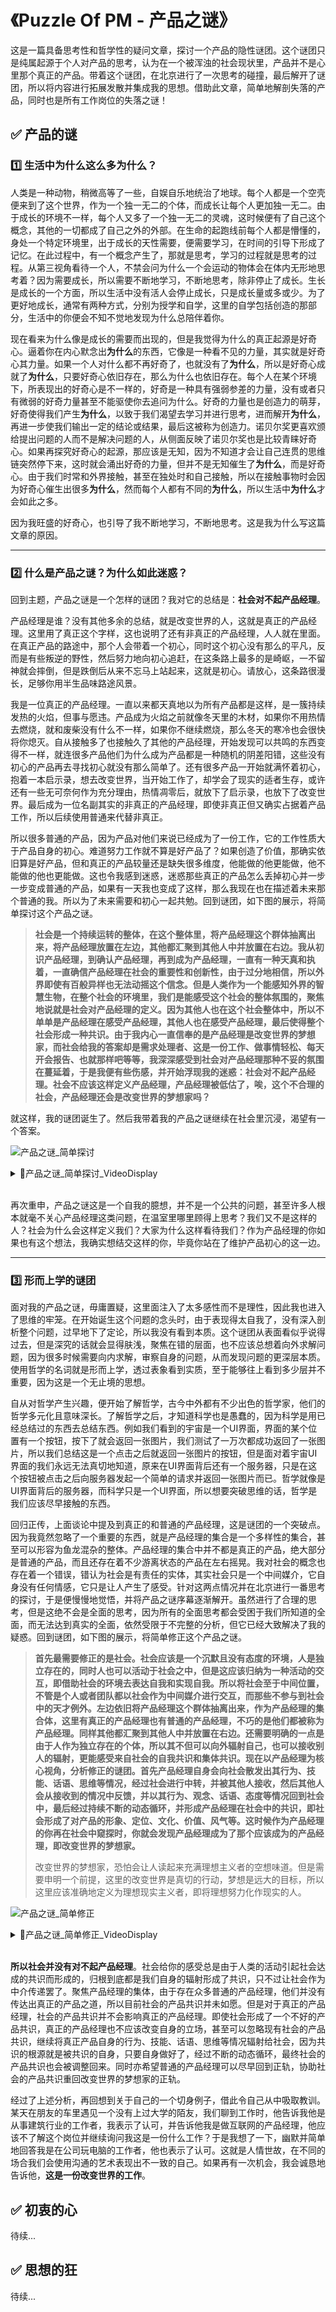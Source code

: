 # 《Puzzle Of PM - 产品之谜》
这是一篇具备思考性和哲学性的疑问文章，探讨一个产品的隐性谜团。这个谜团只是纯属起源于个人对产品的思考，认为在一个被浑浊的社会现状里，产品并不是心里那个真正的产品。带着这个谜团，在北京进行了一次思考的碰撞，最后解开了谜团，所以将内容进行拓展发散并集成我的思想。借助此文章，简单地解剖失落的产品，同时也是所有工作岗位的失落之谜！



## ✅ 产品的谜

### 1️⃣ 生活中为什么这么多为什么？

人类是一种动物，稍微高等了一些，自娱自乐地统治了地球。每个人都是一个空壳便来到了这个世界，作为一个独一无二的个体，而成长让每个人更加独一无二。由于成长的环境不一样，每个人又多了一个独一无二的灵魂，这时候便有了自己这个概念，其他的一切都成了自己之外的外部。在生命的起跑线前每个人都是懵懂的，身处一个特定环境里，出于成长的天性需要，便需要学习，在时间的引导下形成了记忆。在此过程中，有一个概念产生了，那就是思考，学习的过程就是思考的过程。从第三视角看待一个人，不禁会问为什么一个会运动的物体会在体内无形地思考着？因为需要成长，所以需要不断地学习，不断地思考，除非停止了成长。生长是成长的一个方面，所以生活中没有活人会停止成长，只是成长量或多或少。为了更好地成长，通常有两种方式，分别为授学和自学，这里的自学包括创造的那部分，生活中的你便会不知不觉地发现为什么总陪伴着你。

现在看来为什么像是成长的需要而出现的，但是我觉得为什么的真正起源是好奇心。逼着你在内心默念出**为什么**的东西，它像是一种看不见的力量，其实就是好奇心其力量。如果一个人对什么都不再好奇了，也就没有了**为什么**，所以是好奇心成就了**为什么**，只要好奇心依旧存在，那么为什么也依旧存在。每个人在某个环境下，所表现出的好奇心是不一样的，好奇是一种具有强弱参差的力量，没有或者只有微弱的好奇力量甚至不能驱使你去追问为什么。好奇的力量也是创造力的萌芽，好奇使得我们产生**为什么**，以致于我们渴望去学习并进行思考，进而解开**为什么**，再进一步使我们输出一定的结论或结果，最后这被称为创造力。诺贝尔奖更喜欢颁给提出问题的人而不是解决问题的人，从侧面反映了诺贝尔奖也是比较青睐好奇心。如果再探究好奇心的起源，那应该是无知，因为不知道才会让自己连贯的思维链突然停下来，这时就会涌出好奇的力量，但并不是无知催生了**为什么**，而是好奇心。由于我们时常和外界接触，甚至在独处时和自己接触，所以在接触事物时会因为好奇心催生出很多**为什么**，然而每个人都有不同的**为什么**，所以生活中**为什么**才会如此之多。

因为我旺盛的好奇心，也引导了我不断地学习，不断地思考。这是我为什么写这篇文章的原因。

---

### 2️⃣ 什么是产品之谜？为什么如此迷惑？

回到主题，产品之谜是一个怎样的谜团？我对它的总结是：**社会对不起产品经理**。 

产品经理是谁？没有其他多余的总结，就是改变世界的人，这就是真正的产品经理。这里用了真正这个字样，这也说明了还有非真正的产品经理，人人就在里面。在真正产品的路途中，那个人会带着一个初心，同时这个初心没有那么的平凡，反而是有些叛逆的野性，然后努力地向初心追赶，在这条路上最多的是崎岖，一不留神就会摔倒，但是跌倒后从来不忘马上站起来，这就是初心。请放心，这条路很漫长，足够你用半生品味路途风景。

我是一位真正的产品经理。一直以来都天真地以为所有产品都是这样，是一簇持续发热的火焰，但事与愿违。产品成为火焰之前就像冬天里的木材，如果你不用热情去燃烧，就和废柴没有什么不一样，如果你不继续燃烧，那么冬天的寒冷也会很快将你熄灭。自从接触多了也接触久了其他的产品经理，开始发现可以共鸣的东西变得不一样，就连很多产品他们为什么成为产品都是一种随机的阴差阳错，这些没有初心的产品再去寻找初心就没有那么简单了。还有很多产品一开始就满怀着初心，抱着一本启示录，想去改变世界，当开始工作了，却学会了现实的适者生存，或许还有一些无可奈何作为充分理由，热情凋零后，就放下了启示录，也放下了改变世界。最后成为一位名副其实的非真正的产品经理，即使非真正但又确实占据着产品工作，所以后续使用普通来代替非真正。

所以很多普通的产品，因为产品对他们来说已经成为了一份工作，它的工作性质大于产品自身的初心。难道努力工作就不算是好产品了？如果创造了价值，那确实依旧算是好产品，但和真正的产品较量还是缺失很多维度，他能做的他更能做，他不能做的他也更能做。这也令我感到迷惑，迷惑那些真正的产品怎么丢掉初心并一步一步变成普通的产品，如果有一天我也变成了这样，那么我现在也在描述着未来那个普通的我。所以为了未来需要和初心一起共勉。回到谜团，如下图的展示，将简单探讨这个产品之谜。

> **社会是一个持续运转的整体，在这个整体里，将产品经理这个群体抽离出来，将产品经理放置在左边，其他都汇聚到其他人中并放置在右边。我从初识产品经理，到确认产品经理，再到成为产品经理，一直有一种天真和执着，一直确信产品经理在社会的重要性和创新性，由于过分地相信，所以外界即使有百般异样也无法动摇这个信念。但是人类作为一个能感知外界的智慧生物，在整个社会的环境里，我们是能感受这个社会的整体氛围的，聚焦地说就是社会对产品经理的定义。因为其他人也在这个社会整体中，所以不单单是产品经理在感受产品经理，其他人也在感受产品经理，最后使得整个社会形成一种共识。由于我内心一直信奉的是产品经理是改变世界的梦想家，而社会给我的答案却是需求处理者、这是一份工作、做事情轻松、每天开会报告、也就那样吧等等，我深深感受到社会对产品经理那种不妥的氛围在蔓延着，于是我便有些伤感，并开始浮现我的迷惑：社会对不起产品经理。社会不应该这样定义产品经理，产品经理被低估了，唉，这个不合理的社会，产品经理还会是改变世界的梦想家吗？**

就这样，我的谜团诞生了。然后我带着我的产品之谜继续在社会里沉浸，渴望有一个答案。

![产品之谜_简单探讨](https://github.com/PM-Geeker-ORG/Adok/assets/143123392/c874219c-6bba-40a2-96df-2dcb21e299e7)

<details>
<summary>🔅产品之谜_简单探讨_VideoDisplay</summary>
<br>
<a href="https://github.com/PM-Geeker-ORG/Adok/assets/143123392/40b49911-9aa9-4b66-844a-35451d2e80b9" target="_blank">产品之谜_简单探讨_VideoDisplay</a>
</details>

<br>

再次重申，产品之谜这是一个自我的臆想，并不是一个公共的问题，甚至许多人根本就毫不关心产品经理这类问题，在温室里哪里顾得上思考？我们又不是这样的人？社会为什么会这样定义我们？大家为什么这样看待我们？作为产品经理的你如果也有这个想法，我确实想结交这样的你，毕竟你站在了维护产品初心的这一边。

---

### 3️⃣ 形而上学的谜团

面对我的产品之谜，毋庸置疑，这里面注入了太多感性而不是理性，因此我也进入了思维的牢笼。在开始诞生这个问题的念头时，由于表现得太自我了，没有深入剖析整个问题，过早地下了定论，所以我没有看到本质。这个谜团从表面看似乎说得过去，但是深究的话就会显得肤浅，聚焦在错的层面，也不应该总想着向外求解问题，因为很多时候需要向内求解，审察自身的问题，从而发现问题的更深层本质。使用哲学的名词就是形而上学，透过表象看到实质，至于能够往上看到多少层并不重要，因为这是一个无止境的思想。

自从对哲学产生兴趣，便开始了解哲学，古今中外都有不少出色的哲学家，他们的哲学多元化且意味深长。了解哲学之后，才知道科学也是愚蠢的，因为科学是用已经总结过的东西去总结东西。例如我们看到的宇宙是一个UI界面，界面的某个位置有一个按钮，按下了就会返回一张图片，我们测试了一万次都成功返回了一张图片，所以我们总结这是一个点击之后就返回一张图片的按钮，但是面对着宇宙UI界面的我们永远无法真切地知道，原来在UI界面背后还有一个服务器，只是在这个按钮被点击之后向服务器发起一个简单的请求并返回一张图片而已。哲学就像是UI界面背后的服务器，而科学只是一个UI界面，所以想要突破思维的话，哲学是我们应该尽早接触的东西。

回归正传，上面谈论中提及到真正的和普通的产品经理，这是谜团的一个突破点。因为我竟然忽略了一个重要的东西，就是产品经理的集合是一个多样性的集合，甚至可以形容为鱼龙混杂的整体。产品经理的集合中并不都是真正的产品，绝大部分是普通的产品，而且还存在着不少游离状态的产品在左右摇晃。我对社会的概念也存在着一个错误，错认为社会是有责任的实体，其实社会只是一个中间媒介，它自身没有任何情感，它只是让人产生了感受。针对这两点情况并在北京进行一番思考的探讨，于是便慢慢地觉悟，并将产品之谜序幕逐渐解开。虽然进行了合理的思考，但是这绝不会是全面的思考，因为所有的全面思考都会受困于我们所知道的全面，而无法达到真实的全面，依然受限于不完整的分析，但它已经大致解决了我的疑惑。回到谜团，如下图的展示，将简单修正这个产品之谜。

> **首先最需要修正的是社会。社会应该是一个沉默且没有态度的环境，人是独立存在的，同时人也可以活动于社会之中，但是这应该归纳为一种活动的交互，即借助社会的环境去表达自我和实现自我。所以将社会至于中间位置，不管是个人或者团队都以社会作为中间媒介进行交互，而那些不参与到社会中的天才例外。左边依旧将产品经理这个群体抽离出来，作为产品经理的集合体，这里有真正的产品经理也有普通的产品经理，不巧的是他们都被称为产品经理。同样其他都汇聚到其他人中并放置在右边。还需要明确的一点是由于人作为独立存在的个体，所以其不但可以向外辐射自己，也可以接收别人的辐射，更能感受来自社会的自我共识和集体共识。现在以产品经理为核心视角，分析修正的谜团。首先产品经理自身会向社会散发出其行为、技能、话语、思维等情况，经过社会进行中转，并被其他人接收，然后其他人会从接收到的情况中反馈，并以其行为、观念、话语、态度等情况回到社会中，最后经过持续不断的动态循环，并形成产品经理在社会中的共识，即社会形成了对产品的形象、定位、文化、价值、风气等。这时候作为产品经理的你再在社会中窥探时，你就会发现产品经理成为了那个应该成为的产品经理，即改变世界的梦想家。**
>
> 改变世界的梦想家，恐怕会让人读起来充满理想主义者的空想味道。但是需要申明一个前提，这里的改变世界是真切的行动，梦想是远大的目标，所以这里应该准确地定义为理想现实主义者，即将理想努力化作现实的人。

![产品之谜_简单修正](https://github.com/PM-Geeker-ORG/Adok/assets/143123392/d050869a-7d60-46ae-9d0c-4448bccf63ee)

<details>
<summary>🔅产品之谜_简单修正_VideoDisplay</summary> 
<br>
<a href="https://github.com/PM-Geeker-ORG/Adok/assets/143123392/463f3867-ec24-4959-b1d3-b96f2dfbada5 target="_blank"">产品之谜_简单修正_VideoDisplay</a>
</details>

<br>

**所以社会并没有对不起产品经理**。社会给你的感受总是由于人类的活动引起社会达成的共识而形成的，归根到底都是我们自身的辐射形成了共识，只不过让社会作为中介传递罢了。聚焦产品经理的集体，由于存在众多普通的产品经理，他们并没有传达出真正的产品之道，所以目前社会的产品共识并未如愿。但是对于真正的产品经理，社会的产品共识并不会影响真正的产品经理。即使社会形成了一个不好的产品共识，真正的产品经理也不应该改变自身的立场，甚至可以忽略现有社会的产品共识，继续将真正产品自身的行为、技能、话语、思维等情况辐射给社会，因为共识的根源就是被共识的自身，只要自身做好了，经过不断的动态循环，最终社会的产品共识也会被调整回来。同时亦希望普通的产品经理可以尽早回到正轨，协助社会的产品共识重回改变世界的梦想家的正轨。

经过了上述分析，再回想到关于自己的一个切身例子，借此令自己从中吸取教训。某天在朋友的车里遇见一个没有上过大学的陌友，我们聊到工作时，他告诉我他是从事建筑行业的工作者，我表示了认可，并告诉他我是做互联网的产品经理，他应该不了解这个岗位并继续询问我这是一份什么工作？于是我想了一下，幽默并简单地回答我是在公司玩电脑的工作者，他也表示了认可。这就是人情世故，在不同的场合我们会使用沟通的艺术表现出不一致的自己。如果再有一次机会，我会诚恳地告诉他，**这是一份改变世界的工作**。



## ✅ 初衷的心

待续...



## ✅ 思想的狂
待续...
